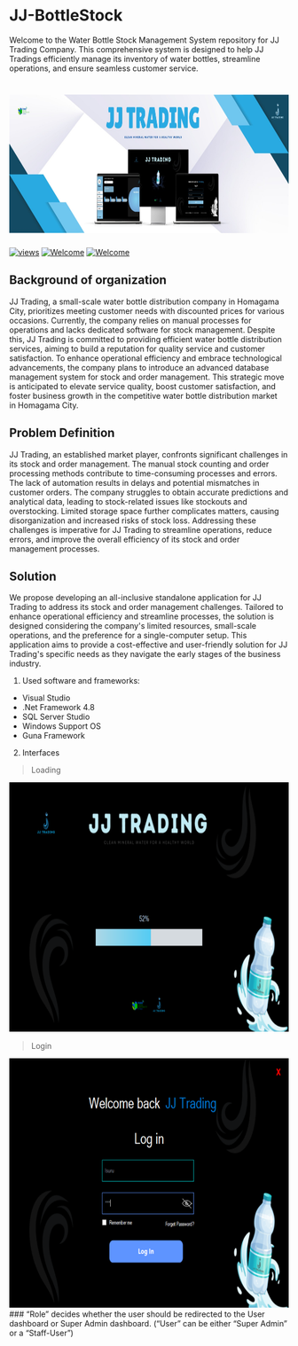 # JJ-BottleStock
Welcome to the Water Bottle Stock Management System repository for JJ Trading Company. This comprehensive system is designed to help JJ Tradings efficiently manage its inventory of water bottles, streamline operations, and ensure seamless customer service.

# <img src="img/WhatsApp Image 2023-11-30 at 22.31.27_ee2779d7.jpg" height="250" width="1200" > 

<a href="#"><img alt="views" title="Github views" src="https://komarev.com/ghpvc/?username=isurusandaruwan697&label=Profile%20views&color=0e75b6&style=flat" width="125"/></a>
[![Welcome](https://img.shields.io/badge/NSBM%20Green%20University-Welcome-brightgreen)](#) 
[![Welcome](https://img.shields.io/badge/ADBMS%20System-Final%20Project-orange)](#)

## Background of organization 
JJ Trading, a small-scale water bottle distribution company in Homagama City, prioritizes meeting customer needs with discounted prices for various occasions. Currently, the company relies on manual processes for operations and lacks dedicated software for stock management. Despite this, JJ Trading is committed to providing efficient water bottle distribution services, aiming to build a reputation for quality service and customer satisfaction. To enhance operational efficiency and embrace technological advancements, the company plans to introduce an advanced database management system for stock and order management. This strategic move is anticipated to elevate service quality, boost customer satisfaction, and foster business growth in the competitive water bottle distribution market in Homagama City.

## Problem Definition
JJ Trading, an established market player, confronts significant challenges in its stock and order management. The manual stock counting and order processing methods contribute to time-consuming processes and errors. The lack of automation results in delays and potential mismatches in customer orders. The company struggles to obtain accurate predictions and analytical data, leading to stock-related issues like stockouts and overstocking. Limited storage space further complicates matters, causing disorganization and increased risks of stock loss. Addressing these challenges is imperative for JJ Trading to streamline operations, reduce errors, and improve the overall efficiency of its stock and order management processes.

## Solution
We propose developing an all-inclusive standalone application for JJ Trading to address its stock and order management challenges. Tailored to enhance operational efficiency and streamline processes, the solution is designed considering the company's limited resources, small-scale operations, and the preference for a single-computer setup. This application aims to provide a cost-effective and user-friendly solution for JJ Trading's specific needs as they navigate the early stages of the business industry.

1. Used software and frameworks:
* Visual Studio
* .Net Framework 4.8 
* SQL Server Studio
* Windows Support OS
* Guna Framework

2. Interfaces

>Loading
<img src="img/screenshot_20231130_212613.png" height="450" width="900">

>Login
<img src="img/screenshot_20231130_212812.png" height="450" width="900">
### “Role” decides whether the user should be redirected to the User dashboard or Super Admin dashboard. (“User” can be either “Super Admin” or a “Staff-User”)



